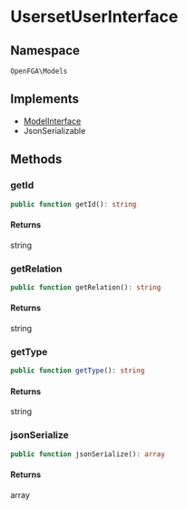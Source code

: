 # UsersetUserInterface


## Namespace
`OpenFGA\Models`

## Implements
* [ModelInterface](Models/ModelInterface.md)
* JsonSerializable



## Methods
### getId


```php
public function getId(): string
```



#### Returns
string

### getRelation


```php
public function getRelation(): string
```



#### Returns
string

### getType


```php
public function getType(): string
```



#### Returns
string

### jsonSerialize


```php
public function jsonSerialize(): array
```



#### Returns
array


